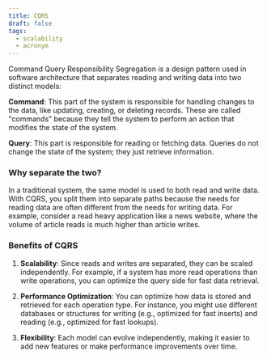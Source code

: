 ```yaml
---
title: CQRS
draft: false
tags:
  - scalability
  - acronym
---
```

Command Query Responsibility Segregation is a design pattern used in software architecture that separates reading and writing data into two distinct models:

**Command**: This part of the system is responsible for handling changes to the data, like updating, creating, or deleting records. These are called "commands" because they tell the system to perform an action that modifies the state of the system.

**Query**: This part is responsible for reading or fetching data. Queries do not change the state of the system; they just retrieve information.

### Why separate the two?

In a traditional system, the same model is used to both read and write data. With CQRS, you split them into separate paths because the needs for reading data are often different from the needs for writing data. For example, consider a read heavy application like a news website, where the volume of article reads is much higher than article writes.

### Benefits of CQRS

1. **Scalability**: Since reads and writes are separated, they can be scaled independently. For example, if a system has more read operations than write operations, you can optimize the query side for fast data retrieval.

2. **Performance Optimization**: You can optimize how data is stored and retrieved for each operation type. For instance, you might use different databases or structures for writing (e.g., optimized for fast inserts) and reading (e.g., optimized for fast lookups).

3. **Flexibility**: Each model can evolve independently, making it easier to add new features or make performance improvements over time.